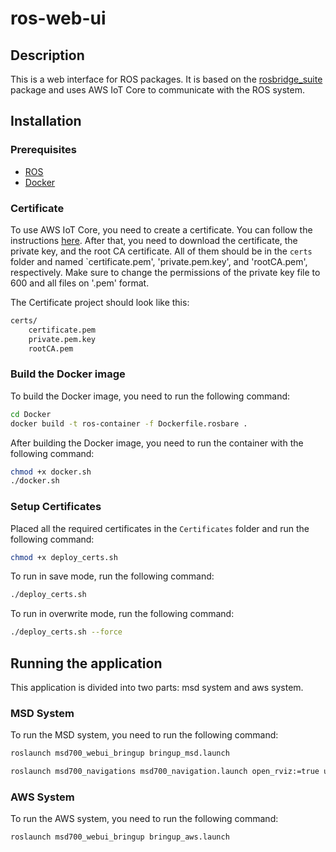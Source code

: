 # ros-web-ui

## Description
This is a web interface for ROS packages. It is based on the [rosbridge_suite](http://wiki.ros.org/rosbridge_suite) package and uses AWS IoT Core to communicate with the ROS system.

## Installation
### Prerequisites
- [ROS](http://wiki.ros.org/ROS/Installation)
- [Docker](https://docs.docker.com/get-docker/)

### Certificate
To use AWS IoT Core, you need to create a certificate. You can follow the instructions [here](https://docs.aws.amazon.com/iot/latest/developerguide/create-device-certificate.html). After that, you need to download the certificate, the private key, and the root CA certificate. All of them should be in the `certs` folder and named `certificate.pem', 'private.pem.key', and 'rootCA.pem', respectively. Make sure to change the permissions of the private key file to 600 and all files on '.pem' format.

The Certificate project should look like this:
```bash
certs/
    certificate.pem
    private.pem.key
    rootCA.pem
```

### Build the Docker image
To build the Docker image, you need to run the following command:
```bash
cd Docker
docker build -t ros-container -f Dockerfile.rosbare . 
```

After building the Docker image, you need to run the container with the following command:
```bash
chmod +x docker.sh
./docker.sh
```

### Setup Certificates
Placed all the required certificates in the `Certificates` folder and run the following command:
```bash
chmod +x deploy_certs.sh
```

To run in save mode, run the following command:
```bash
./deploy_certs.sh
```
To run in overwrite mode, run the following command:
```bash
./deploy_certs.sh --force
```

## Running the application
This application is divided into two parts: msd system and aws system.
### MSD System
To run the MSD system, you need to run the following command:
```bash
roslaunch msd700_webui_bringup bringup_msd.launch

roslaunch msd700_navigations msd700_navigation.launch open_rviz:=true use_simulator:=true
```

### AWS System
To run the AWS system, you need to run the following command:
```bash
roslaunch msd700_webui_bringup bringup_aws.launch
```

